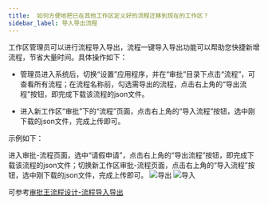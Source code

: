 ```yaml
---
title:  如何方便地把已在其他工作区定义好的流程迁移到现在的工作区？
sidebar_label: 导入导出流程
--- 
```


 工作区管理员可以进行流程导入导出，流程一键导入导出功能可以帮助您快捷新增流程，节省大量时间。具体操作如下：
 
 - 管理员进入系统后，切换“设置”应用程序，并在“审批”目录下点击“流程”，可查看所有流程；在流程名称前，勾选需导出的流程，点击右上角的“导出流程”按钮，即完成下载该流程的json文件。
 
 - 进入新工作区“审批”下的“流程”页面，点击右上角的“导入流程”按钮，选中刚下载的json文件，完成上传即可。

 示例如下：

 进入审批-流程页面，选中“请假申请”，点击右上角的“导出流程”按钮，即完成下载该流程的json文件；切换新工作区审批-流程页面，点击右上角的“导入流程”按钮，选中刚下载的json文件，完成上传即可。
 ![导出](/assets/workflow/export.png)
 ![导入](/assets/workflow/import.png)

 可参考[审批王流程设计-流程导入导出](https://developer.steedos.com/docs/workflow/help/admin_flow#%E6%B5%81%E7%A8%8B%E5%AF%BC%E5%85%A5%E5%AF%BC%E5%87%BA)